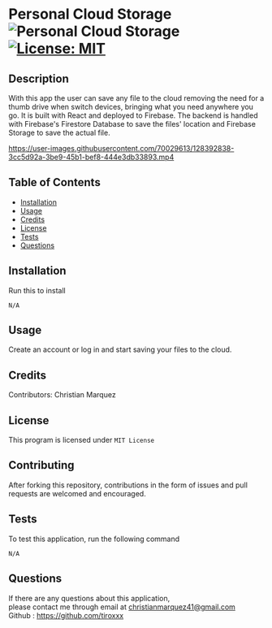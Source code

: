 # Personal Cloud Storage ![Personal Cloud Storage](https://img.shields.io/github/languages/top/tiroxxx/CloudPersonalStorage) [![License: MIT](https://img.shields.io/badge/License-MIT-yellow.svg)](https://opensource.org/licenses/MIT)
  ## Description 
  With this app the user can save any file to the cloud removing the need for a thumb drive when switch devices, bringing what you need anywhere you go. It is built with React and deployed to Firebase. The backend is handled with Firebase's Firestore Database to save the files' location and Firebase Storage to save the actual file.

https://user-images.githubusercontent.com/70029613/128392838-3cc5d92a-3be9-45b1-bef8-444e3db33893.mp4
 
 ## Table of Contents
  
  * [Installation](#installation)
  * [Usage](#usage)
  * [Credits](#credits)
  * [License](#license)
  * [Tests](#tests)
  * [Questions](#questions)
  
  ## Installation
  Run this to install
  <pre><code>N/A</code></pre>
  
  ## Usage
  Create an account or log in and start saving your files to the cloud.

  ## Credits
  Contributors: Christian Marquez
  
  ## License
  This program is licensed under <code>MIT License</code>
  
  ## Contributing
  After forking this repository, contributions in the form of issues and pull requests are welcomed and encouraged.

  ## Tests
  To test this application, run the following command
  <pre><code>N/A</code></pre>

  ## Questions
  If there are any questions about this application, <br>
  please contact me through email at christianmarquez41@gmail.com  <br>
  Github : https://github.com/tiroxxx
  
